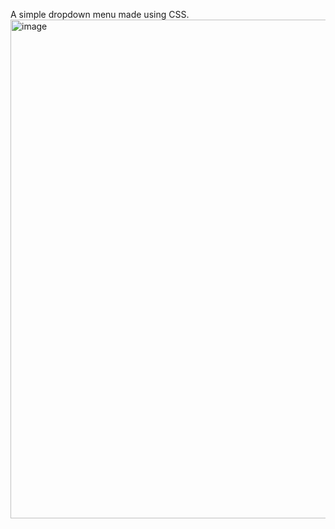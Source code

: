 A simple dropdown menu made using CSS.
<img width="798" alt="image" src="https://user-images.githubusercontent.com/100214764/199934619-34628bc0-ec55-44fe-bc92-dd962b888906.png">
